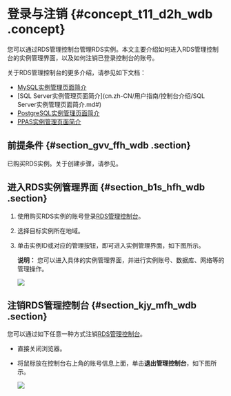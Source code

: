 # 登录与注销 {#concept_t11_d2h_wdb .concept}

您可以通过RDS管理控制台管理RDS实例。本文主要介绍如何进入RDS管理控制台的实例管理界面，以及如何注销已登录控制台的账号。

关于RDS管理控制台的更多介绍，请参见如下文档：

-   [MySQL实例管理页面简介](cn.zh-CN/用户指南/控制台介绍/MySQL实例管理页面简介.md#)
-   [SQL Server实例管理页面简介](cn.zh-CN/用户指南/控制台介绍/SQL Server实例管理页面简介.md#)
-   [PostgreSQL实例管理页面简介](cn.zh-CN/用户指南/控制台介绍/PostgreSQL实例管理页面简介.md#)
-   [PPAS实例管理页面简介](cn.zh-CN/用户指南/控制台介绍/PPAS实例管理页面简介.md#)

## 前提条件 {#section_gvv_ffh_wdb .section}

已购买RDS实例。关于创建步骤，请参见。

## 进入RDS实例管理界面 {#section_b1s_hfh_wdb .section}

1.  使用购买RDS实例的账号登录[RDS管理控制台](https://rds.console.aliyun.com/)。
2.  选择目标实例所在地域。
3.  单击实例ID或对应的管理按钮，即可进入实例管理界面，如下图所示。

    **说明：** 您可以进入具体的实例管理界面，并进行实例账号、数据库、网络等的管理操作。

    ![](http://static-aliyun-doc.oss-cn-hangzhou.aliyuncs.com/assets/img/7874/6103_zh-CN.png)


## 注销RDS管理控制台 {#section_kjy_mfh_wdb .section}

您可以通过如下任意一种方式注销[RDS管理控制台](https://rds.console.aliyun.com/)。

-   直接关闭浏览器。
-   将鼠标放在控制台右上角的账号信息上面，单击**退出管理控制台**，如下图所示。

    ![](http://static-aliyun-doc.oss-cn-hangzhou.aliyuncs.com/assets/img/7874/6104_zh-CN.png)


